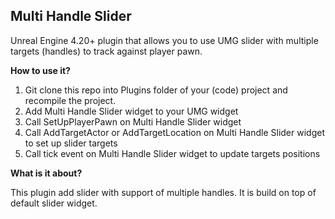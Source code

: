 <h2> Multi Handle Slider </h2>

Unreal Engine 4.20+ plugin that allows you to use UMG slider with multiple targets (handles) to track against player pawn.

**How to use it?**

1) Git clone this repo into Plugins folder of your (code) project and recompile the project.
2) Add Multi Handle Slider widget to your UMG widget
3) Call SetUpPlayerPawn on Multi Handle Slider widget
4) Call AddTargetActor or AddTargetLocation on Multi Handle Slider widget to set up slider targets
5) Call tick event on Multi Handle Slider widget to update targets positions

**What is it about?**

This plugin add slider with support of multiple handles. It is build on top of default slider widget. 
